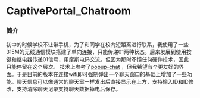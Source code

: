 # CaptivePortal_Chatroom
### 简介
   初中的时候学校不让带手机，为了和同学在校内短距离进行联系，我使用了一些315M的无线通信模块搭建了单向连接，只能传递01两种状态。后来发展到使用按键和继电器传递01信号，用摩斯电码交流。但因为那时不懂任何硬件技术，因此只能停留在这个层次。
   技术上参考了[popup-chat](https://github.com/tlack/popup-chat) ，但我希望有个更友好的界面。于是目前的版本在连接wifi即可强制弹出一个聊天窗口的基础上增加了一些功能。聊天信息可以像通常的聊天室一样发出后直接显示在上方，支持输入ID和ID修改，支持清除聊天记录支持聊天数据掉电后保存。

